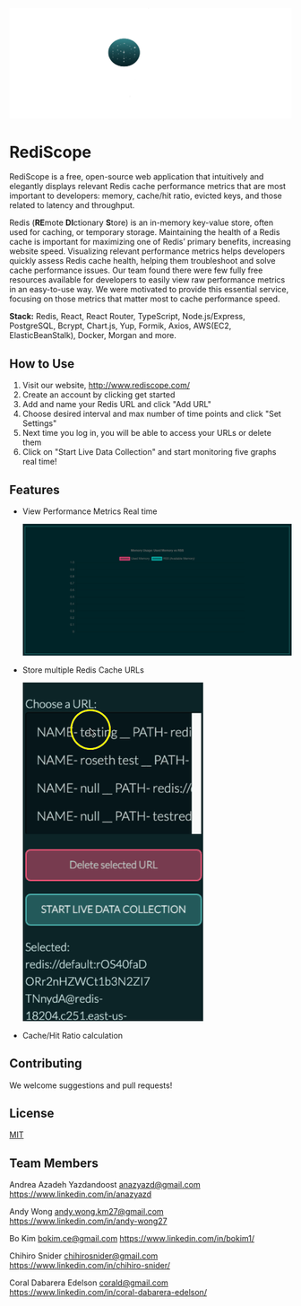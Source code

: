 ![RediScope-Logo](https://github.com/oslabs-beta/RediScope/raw/routing-images/src/components/images/RediScope%205.png)

# RediScope

RediScope is a free, open-source web application that intuitively and elegantly displays relevant Redis cache performance metrics that are most important to developers: memory, cache/hit ratio, evicted keys, and those related to latency and throughput.

Redis (**RE**mote **DI**ctionary **S**tore) is an in-memory key-value store, often used for caching, or temporary storage. Maintaining the health of a Redis cache is important for maximizing one of Redis’ primary benefits, increasing website speed. Visualizing relevant performance metrics helps developers quickly assess Redis cache health, helping them troubleshoot and solve cache performance issues. Our team found there were few fully free resources available for developers to easily view raw performance metrics in an easy-to-use way. We were motivated to provide this essential service, focusing on those metrics that matter most to cache performance speed.

**Stack:** Redis, React, React Router, TypeScript, Node.js/Express, PostgreSQL, Bcrypt, Chart.js, Yup, Formik, Axios, AWS(EC2, ElasticBeanStalk), Docker, Morgan and more.

## How to Use

1. Visit our website, http://www.rediscope.com/
2. Create an account by clicking get started
3. Add and name your Redis URL and click "Add URL"
4. Choose desired interval and max number of time points and click "Set Settings"
5. Next time you log in, you will be able to access your URLs or delete them
6. Click on "Start Live Data Collection" and start monitoring five graphs real time!

## Features

- View Performance Metrics Real time

  ![metrics-gif](https://github.com/oslabs-beta/RediScope/raw/fix-pathing-images/public/assets/giphygraph.gif)

- Store multiple Redis Cache URLs

  ![cache-gif](https://github.com/oslabs-beta/RediScope/raw/fix-pathing-images/public/assets/URL.gif)

- Cache/Hit Ratio calculation

## Contributing

We welcome suggestions and pull requests!

## License

[MIT](https://choosealicense.com/licenses/mit/)

## Team Members

Andrea Azadeh Yazdandoost
anazyazd@gmail.com
https://www.linkedin.com/in/anazyazd

Andy Wong
andy.wong.km27@gmail.com
https://www.linkedin.com/in/andy-wong27

Bo Kim
bokim.ce@gmail.com
https://www.linkedin.com/in/bokim1/

Chihiro Snider
chihirosnider@gmail.com
https://www.linkedin.com/in/chihiro-snider/

Coral Dabarera Edelson
corald@gmail.com
https://www.linkedin.com/in/coral-dabarera-edelson/
